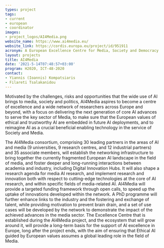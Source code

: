 ```yaml
---
types: project
tags:
- current
- european
- coordinator 
images:
- project_logos/AI4Media.png
website_name: https://www.ai4media.eu/ 
website_link: https://cordis.europa.eu/project/id/951911
acronym: A European Excellence Centre for Media, Society and Democracy
layout: projects
title: AI4Media
date: '2021-5-14T07:48:57+03:00'
program: H2020, ICT-48-2020
contact:
- Yiannis (Ioannis) Kompatsiaris
- Filareti Tsalakanidou
---
```

<p>
Motivated by the challenges, risks and opportunities that the wide use of AI brings to media, society and politics, AI4Media aspires to become a centre of excellence and a wide network of researchers across Europe and beyond, with a focus on delivering the next generation of core AI advances to serve the key sector of Media, to make sure that the European values of ethical and trustworthy AI are embedded in future AI deployments, and to reimagine AI as a crucial beneficial enabling technology in the service of Society and Media.
</p>
<p>
The AI4Media consortium, comprising 30 leading partners in the areas of AI and media (9 universities, 9 research centres, and 12 industrial partners) and 35 associate members, will establish the networking infrastructure to bring together the currently fragmented European AI landscape in the field of media, and foster deeper and long-running interactions between academia and industry, including Digital Innovation Hubs. It will also shape a research agenda for media AI research, and implement research and innovation both with respect to cutting-edge technologies at the core of AI research, and within specific fields of media-related AI. AI4Media will provide a targeted funding framework through open calls, to speed up the uptake of innovations developed within the network. A PhD programme will further enhance links to the industry and the fostering and exchange of talent, while providing motivation to prevent brain drain, and a set of use cases will be developed by the network to demonstrate the impact of the achieved advances in the media sector. The Excellence Centre that is established during the AI4Media project, and the ecosystem that will grow around it, will provide a long-term basis for the support of AI excellence in Europe, long after the project ends, with the aim of ensuring that Ethical AI guided by European values assumes a global leading role in the field of Media.
</p>

